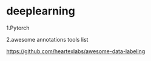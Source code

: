 # deeplearning

1.Pytorch

2.awesome annotations tools list

https://github.com/heartexlabs/awesome-data-labeling
